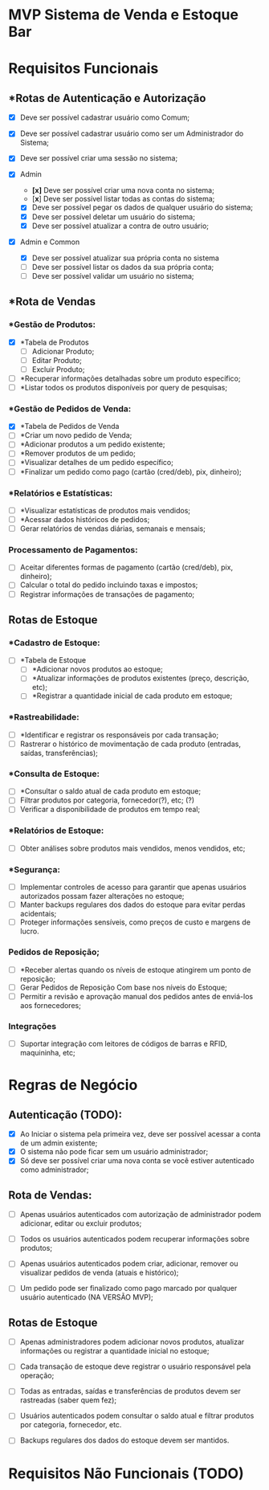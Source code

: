 # MVP Sistema de Venda e Estoque Bar

# Requisitos Funcionais

## \*Rotas de Autenticação e Autorização

- [x] Deve ser possível cadastrar usuário como Comum;
- [x] Deve ser possível cadastrar usuário como ser um Administrador do Sistema;
- [x] Deve ser possível criar uma sessão no sistema;

- [x] Admin

  - **[x]** Deve ser possível criar uma nova conta no sistema;
  - [**x**] Deve ser possível listar todas as contas do sistema;
  - [x] Deve ser possível pegar os dados de qualquer usuário do sistema;
  - [x] Deve ser possível deletar um usuário do sistema;
  - [x] Deve ser possível atualizar a contra de outro usuário;

- [x] Admin e Common
  - [x] Deve ser possível atualizar sua própria conta no sistema
  - [ ] Deve ser possível listar os dados da sua própria conta;
  - [ ] Deve ser possível validar um usuário no sistema;

## \*Rota de Vendas

### \*Gestão de Produtos:

- [x] \*Tabela de Produtos
  - [ ] Adicionar Produto;
  - [ ] Editar Produto;
  - [ ] Excluir Produto;
- [ ] \*Recuperar informações detalhadas sobre um produto específico;
- [ ] \*Listar todos os produtos disponíveis por query de pesquisas;

### \*Gestão de Pedidos de Venda:

- [x] \*Tabela de Pedidos de Venda
- [ ] \*Criar um novo pedido de Venda;
- [ ] \*Adicionar produtos a um pedido existente;
- [ ] \*Remover produtos de um pedido;
- [ ] \*Visualizar detalhes de um pedido específico;
- [ ] \*Finalizar um pedido como pago (cartão (cred/deb), pix, dinheiro);

### \*Relatórios e Estatísticas:

- [ ] \*Visualizar estatísticas de produtos mais vendidos;
- [ ] \*Acessar dados históricos de pedidos;
- [ ] Gerar relatórios de vendas diárias, semanais e mensais;

### Processamento de Pagamentos:

- [ ] Aceitar diferentes formas de pagamento (cartão (cred/deb), pix, dinheiro);
- [ ] Calcular o total do pedido incluindo taxas e impostos;
- [ ] Registrar informações de transações de pagamento;

## Rotas de Estoque

### \*Cadastro de Estoque:

- [ ] \*Tabela de Estoque
  - [ ] \*Adicionar novos produtos ao estoque;
  - [ ] \*Atualizar informações de produtos existentes (preço, descrição, etc);
  - [ ] \*Registrar a quantidade inicial de cada produto em estoque;

### \*Rastreabilidade:

- [ ] \*Identificar e registrar os responsáveis por cada transação;
- [ ] Rastrerar o histórico de movimentação de cada produto (entradas, saídas, transferências);

### \*Consulta de Estoque:

- [ ] \*Consultar o saldo atual de cada produto em estoque;
- [ ] Filtrar produtos por categoria, fornecedor(?), etc; (?)
- [ ] Verificar a disponibilidade de produtos em tempo real;

### \*Relatórios de Estoque:

- [ ] Obter análises sobre produtos mais vendidos, menos vendidos, etc;

### \*Segurança:

- [ ] Implementar controles de acesso para garantir que apenas usuários autorizados possam fazer alterações no estoque;
- [ ] Manter backups regulares dos dados do estoque para evitar perdas acidentais;
- [ ] Proteger informações sensíveis, como preços de custo e margens de lucro.

### Pedidos de Reposição;

- [ ] \*Receber alertas quando os níveis de estoque atingirem um ponto de reposição;
- [ ] Gerar Pedidos de Reposição Com base nos níveis do Estoque;
- [ ] Permitir a revisão e aprovação manual dos pedidos antes de enviá-los aos fornecedores;

### Integrações

- [ ] Suportar integração com leitores de códigos de barras e RFID, maquininha, etc;

# Regras de Negócio

## Autenticação (TODO):

- [x] Ao Iniciar o sistema pela primeira vez, deve ser possível acessar a conta de um admin existente;
- [x] O sistema não pode ficar sem um usuário administrador;
- [x] Só deve ser possível criar uma nova conta se você estiver autenticado como administrador;

## Rota de Vendas:

- [ ] Apenas usuários autenticados com autorização de administrador podem adicionar, editar ou excluir produtos;
- [ ] Todos os usuários autenticados podem recuperar informações sobre produtos;

- [ ] Apenas usuários autenticados podem criar, adicionar, remover ou visualizar pedidos de venda (atuais e histórico);
- [ ] Um pedido pode ser finalizado como pago marcado por qualquer usuário autenticado (NA VERSÃO MVP);

## Rotas de Estoque

- [ ] Apenas administradores podem adicionar novos produtos, atualizar informações ou registrar a quantidade inicial no estoque;
- [ ] Cada transação de estoque deve registrar o usuário responsável pela operação;
- [ ] Todas as entradas, saídas e transferências de produtos devem ser rastreadas (saber quem fez);

- [ ] Usuários autenticados podem consultar o saldo atual e filtrar produtos por categoria, fornecedor, etc.

- [ ] Backups regulares dos dados do estoque devem ser mantidos.

# Requisitos Não Funcionais (TODO)
